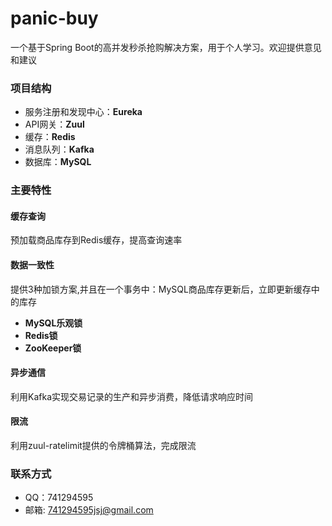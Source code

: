 # panic-buy

一个基于Spring Boot的高并发秒杀抢购解决方案，用于个人学习。欢迎提供意见和建议
 
### 项目结构
 - 服务注册和发现中心：**Eureka**
 - API网关：**Zuul**
 - 缓存：**Redis**
 - 消息队列：**Kafka**
 - 数据库：**MySQL**
 
### 主要特性

#### 缓存查询

预加载商品库存到Redis缓存，提高查询速率

#### 数据一致性

提供3种加锁方案,并且在一个事务中：MySQL商品库存更新后，立即更新缓存中的库存

 - **MySQL乐观锁**
 - **Redis锁**
 - **ZooKeeper锁**

#### 异步通信

利用Kafka实现交易记录的生产和异步消费，降低请求响应时间

#### 限流

利用zuul-ratelimit提供的令牌桶算法，完成限流
 
### 联系方式
 - QQ：741294595
 - 邮箱: <741294595jsj@gmail.com>
